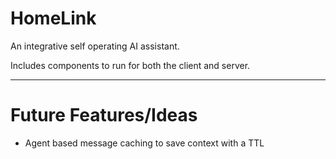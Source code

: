 # HomeLink
An integrative self operating AI assistant.

Includes components to run for both the client and server.

---
# Future Features/Ideas
- Agent based message caching to save context with a TTL
